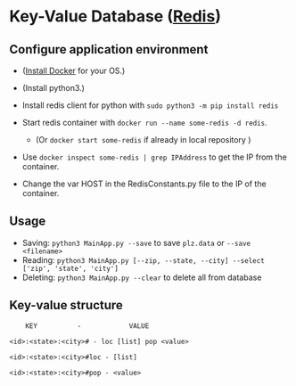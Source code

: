 # Key-Value Database ([Redis](https://redis.io/))

## Configure application environment

* ([Install Docker](https://docs.docker.com/engine/installation/) for your OS.)

* (Install python3.)

* Install redis client for python with `sudo python3 -m pip install redis`

* Start redis container with `docker run --name some-redis -d redis`.
    * (Or `docker start some-redis` if already in local repository )

* Use `docker inspect some-redis | grep IPAddress` to get the IP from the container.

* Change the var HOST in the RedisConstants.py file to the IP of the container.

## Usage

 - Saving:   `python3 MainApp.py --save` to save `plz.data` or `--save <filename>`
 - Reading:  `python3 MainApp.py [--zip, --state, --city] --select ['zip', 'state', 'city']`
 - Deleting: `python3 MainApp.py --clear` to delete all from database
        
## Key-value structure

        KEY          -            VALUE

`<id>:<state>:<city># - loc [list] pop <value>`

`<id>:<state>:<city>#loc - [list]`

`<id>:<state>:<city>#pop - <value>`

